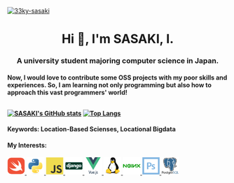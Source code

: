 <p align="left"> 
  <a href="https://github.com/33ky-sasaki/33ky-sasaki/">
    <img src="https://komarev.com/ghpvc/?username=33ky-sasaki" alt="33ky-sasaki" />
  </a>
  
</p>


<h1 align="center">Hi 👋, I'm SASAKI, I.</h1>
<h3 align="center">A university student majoring computer science in Japan.</h3>
<h4 align="left">Now, I would love to contribute some OSS projects with my poor skills and experiences. So, I am learning not only programming but also how to approach this vast programmers' world!</p4>

<br>
<br>

[![SASAKI's GitHub stats](https://github-readme-stats.vercel.app/api?username=33ky-sasaki)](https://github.com/anuraghazra/github-readme-stats)
[![Top Langs](https://github-readme-stats.vercel.app/api/top-langs/?username=33ky-sasaki)](https://github.com/anuraghazra/github-readme-stats)

  
<h4 align="left">Keywords: Location-Based Scienses, Locational Bigdata</h4>

<h4 align="left">My Interests:</h4>
<p align="left"> 
  <a href="https://developer.apple.com/swift/" target="_blank" rel="noreferrer"> <img src="https://raw.githubusercontent.com/devicons/devicon/master/icons/swift/swift-original.svg" alt="swift" width="40" height="40"/> </a>
  <a href="https://www.python.org" target="_blank" rel="noreferrer"> <img src="https://raw.githubusercontent.com/devicons/devicon/master/icons/python/python-original.svg" alt="python" width="40" height="40"/> </a>
  <a href="https://developer.mozilla.org/en-US/docs/Web/JavaScript" target="_blank" rel="noreferrer"> <img src="https://raw.githubusercontent.com/devicons/devicon/master/icons/javascript/javascript-original.svg" alt="javascript" width="40" height="40"/> </a> 
  <a href="https://www.djangoproject.com/" target="_blank" rel="noreferrer"> <img src="https://raw.githubusercontent.com/devicons/devicon/master/icons/django/django-original.svg" alt="django" width="40" height="40"/> </a> 
  <a href="https://vuejs.org/" target="_blank" rel="noreferrer"> <img src="https://raw.githubusercontent.com/devicons/devicon/master/icons/vuejs/vuejs-original-wordmark.svg" alt="vuejs" width="40" height="40"/> </a> 
  <a href="https://www.linux.org/" target="_blank" rel="noreferrer"> <img src="https://raw.githubusercontent.com/devicons/devicon/master/icons/linux/linux-original.svg" alt="linux" width="40" height="40"/> </a> 
  <a href="https://www.nginx.com" target="_blank" rel="noreferrer"> <img src="https://raw.githubusercontent.com/devicons/devicon/master/icons/nginx/nginx-original.svg" alt="nginx" width="40" height="40"/> </a> 
  <a href="https://www.photoshop.com/en" target="_blank" rel="noreferrer"> <img src="https://raw.githubusercontent.com/devicons/devicon/master/icons/photoshop/photoshop-line.svg" alt="photoshop" width="40" height="40"/> </a> 
  <a href="https://www.postgresql.org" target="_blank" rel="noreferrer"> <img src="https://raw.githubusercontent.com/devicons/devicon/master/icons/postgresql/postgresql-original-wordmark.svg" alt="postgresql" width="40" height="40"/> </a> 
</p>
